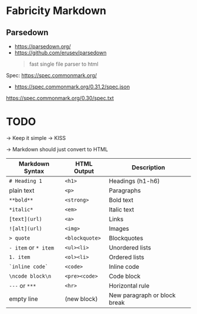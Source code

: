 # Fabricity Markdown

## Parsedown

- https://parsedown.org/
- https://github.com/erusev/parsedown
  > fast single file parser to html

Spec: https://spec.commonmark.org/

- https://spec.commonmark.org/0.31.2/spec.json

https://spec.commonmark.org/0.30/spec.txt

# TODO

-> Keep it simple -> KISS

-> Markdown should just convert to HTML

| Markdown Syntax      | HTML Output    | Description                  |
|----------------------|----------------|------------------------------|
| `# Heading 1`        | `<h1>`         | Headings (h1-h6)             |
| plain text           | `<p>`          | Paragraphs                   |
| `**bold**`           | `<strong>`     | Bold text                    |
| `*italic*`           | `<em>`         | Italic text                  |
| `[text](url)`        | `<a>`          | Links                        |
| `![alt](url)`        | `<img>`        | Images                       |
| `> quote`            | `<blockquote>` | Blockquotes                  |
| `- item` or `* item` | `<ul><li>`     | Unordered lists              |
| `1. item`            | `<ol><li>`     | Ordered lists                |
| `` `inline code` ``  | `<code>`       | Inline code                  |
| ```\ncode block\n``` | `<pre><code>`  | Code block                   |
| `---` or `***`       | `<hr>`         | Horizontal rule              |
| empty line           | (new block)    | New paragraph or block break |



